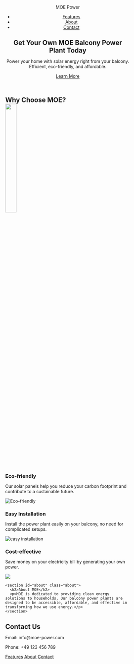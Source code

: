 <!DOCTYPE html>
<html lang="en">
<head>
  <meta charset="UTF-8">
  <meta name="viewport" content="width=device-width, initial-scale=1.0">
  <meta http-equiv="X-UA-Compatible" content="ie=edge">
  <title>MOE Balcony Power Plant</title>
  <link rel="stylesheet" href="">
  <style>
    * {
  margin: 0;
  padding: 0;
  box-sizing: border-box;
}

body {
  font-family: Arial, sans-serif;
  line-height: 1.6;
}

header {
  background: #4caf50;
  color: white;
  padding: 20px 0;
  background-image: url('https://th.bing.com/th/id/OIP.UyFgDrbPnhqeW6kVdws_lgHaE8?w=292&h=195&c=7&r=0&o=5&dpr=1.5&pid=1.7');
  background-repeat: no-repeat;
  background-position: center;
  background-size: 100%;
}

nav {
  display: flex;
  justify-content: space-between;
  align-items: center;
  padding: 0 20px;
}

nav ul {
  list-style: none;
  display: flex;
}

nav ul li {
  margin-left: 20px;
}

nav ul li a {
  color: white;
  text-decoration: none;
}

hero {
  text-align: center;
  padding: 50px 20px;
}
hero h1 {
  font-size: 3em;
}

hero p {
  font-size: 1.2em;
  margin: 20px 0;
}

cta {
  background: white;
  color: #4caf50;
  padding: 10px 20px;
  text-decoration: none;
  border-radius: 5px;
}

cta:hover {
  background: #ddd;
}

features {
  padding: 50px 20px;
  background: #f4f4f4;
}

feature-grid {
  display: grid;
  grid-template-columns: repeat(auto-fit, minmax(250px, 1fr));
  gap: 20px;
}

feature-item {
  background: white;
  padding: 20px;
  border-radius: 8px;
  text-align: center;
}

feature-item img {
  width: 100px;
  margin-bottom: 20px;
}

about, .contact {
  padding: 50px 20px;
}

footer {
  background: #333;
  color: white;
  text-align: center;
  padding: 20px 0;
}

footer-links a {
  color: white;
  margin: 0 10px;
  text-decoration: none;
}

footer-links a:hover {
  text-decoration: underline;
}
  </style>
</head>
<body>
  <header>
    <nav>
      <div class="logo">MOE Power</div>
      <ul>
        <li><a href="#features">Features</a></li>
        <li><a href="#about">About</a></li>
        <li><a href="#contact">Contact</a></li>
      </ul>
    </nav>
    <section class="hero">
      <h1>Get Your Own MOE Balcony Power Plant Today</h1>
      <p>Power your home with solar energy right from your balcony. Efficient, eco-friendly, and affordable.</p>
      <a href="#features" class="cta">Learn More</a>
    </section>
  </header>

  <main>
    <section id="features" class="features">
      <h2>Why Choose MOE?</h2>
      <div class="feature-grid">
        <div class="feature-item">
          <img style="width: 30%;" src="https://www.moe-balkonkraftwerk.de/cdn/shop/files/Mount_20_Solar_Cell_20_3.png?v=1725289620&width=1000" alt="">
          <h3>Eco-friendly</h3>
          <p>Our solar panels help you reduce your carbon footprint and contribute to a sustainable future.</p>
        </div>
        <div class="feature-item">
          <img src="https://th.bing.com/th?id=OIP.XXKsz2IqvGd5eS46iAyHHgAAAA&w=250&h=250&c=8&rs=1&qlt=90&o=6&cb=13&dpr=1.5&pid=3.1&rm=2" alt="Eco-friendly">
          <h3>Easy Installation</h3>
          <p>Install the power plant easily on your balcony, no need for complicated setups.</p>
        </div>
        <div class="feature-item">
          <img src="https://th.bing.com/th?id=OIP.Kudy7OFKuWoTwZYpzUrXpgHaHa&w=250&h=250&c=8&rs=1&qlt=90&o=6&cb=13&dpr=1.5&pid=3.1&rm=2" alt="easy installation">
          <h3>Cost-effective</h3>
          <p>Save money on your electricity bill by generating your own power.</p>
        </div>
        <img src="https://www.bing.com/th?id=OIP.3VKwZ3W5u_IBrngERDfcOAAAAA&w=150&h=150&c=8&rs=1&qlt=90&o=6&cb=13&dpr=1.5&pid=3.1&rm=2">
      </div>
    </section>

    <section id="about" class="about">
      <h2>About MOE</h2>
      <p>MOE is dedicated to providing clean energy solutions to households. Our balcony power plants are designed to be accessible, affordable, and effective in transforming how we use energy.</p>
    </section>
  </main>

  <footer>
    <section id="contact" class="contact">
      <h2>Contact Us</h2>
      <p>Email: info@moe-power.com</p>
      <p>Phone: +49 123 456 789</p>
    </section>
    <div class="footer-links">
      <a href="#featsures">Features</a>
      <a href="#about">About</a>
      <a href="#contact">Contact</a>
    </div>
  </footer>
</body>
</html>
 
